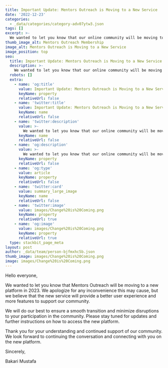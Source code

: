 ```yaml
---
title: Important Update: Mentors Outreach is Moving to a New Service
date: '2022-12-23'
categories:
  - _data/categories/category-adv07ytw3.json
tags: []
excerpt: >-
  We wanted to let you know that our online community will be moving to a new platform in 2023.
thumb_image_alt: Mentors Outreach Membership
image_alt: Mentors Outreach is Moving to a New Service
image_position: top
seo:
  title: Important Update: Mentors Outreach is Moving to a New Service
  description: >-
    We wanted to let you know that our online community will be moving to a new platform in 2023.
  robots: []
  extra:
    - name: 'og:title'
      value: Important Update: Mentors Outreach is Moving to a New Service
      keyName: property
      relativeUrl: false
    - name: 'twitter:title'
      value: Important Update: Mentors Outreach is Moving to a New Service
      keyName: name
      relativeUrl: false
    - name: 'twitter:description'
      value: >-
        We wanted to let you know that our online community will be moving to a new platform in 2023.
      keyName: name
      relativeUrl: false
    - name: 'og:description'
      value: >-
        We wanted to let you know that our online community will be moving to a new platform in 2023.
      keyName: property
      relativeUrl: false
    - name: 'og:type'
      value: article
      keyName: property
      relativeUrl: false
    - name: 'twitter:card'
      value: summary_large_image
      keyName: name
      relativeUrl: false
    - name: 'twitter:image'
      value: images/Change%20is%20Coming.png
      keyName: property
      relativeUrl: true
    - name: 'og:image'
      value: images/Change%20is%20Coming.png
      keyName: property
      relativeUrl: true
  type: stackbit_page_meta
layout: post
author: _data/team/person-bjfmxhc5b.json
thumb_image: images/Change%20is%20Coming.png
image: images/Change%20is%20Coming.png
---
```

Hello everyone,

We wanted to let you know that Mentors Outreach will be moving to a new platform in 2023. We apologize for any inconvenience this may cause, but we believe that the new service will provide a better user experience and more features to support our community.

We will do our best to ensure a smooth transition and minimize disruptions to your participation in the community. Please stay tuned for updates and further instructions on how to access the new platform.

Thank you for your understanding and continued support of our community. We look forward to continuing the conversation and connecting with you on the new platform.

Sincerely,

Bakari Mustafa
